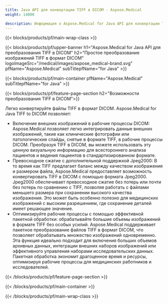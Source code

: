 ```yaml
---
title: Java API для конвертации TIFF в DICOM - Aspose.Medical
weight: 14000

description: Информация о Aspose.Medical for Java API для конвертации TIFF в DICOM
---
```


{{< blocks/products/pf/main-wrap-class >}}

{{< blocks/products/pf/upper-banner h1="Aspose.Medical for Java API для преобразования TIFF в DICOM" h2="Простое преобразование изображений TIFF в формат DICOM" logoImageSrc="/medical/images/aspose_medical-brand.svg" pfName="Aspose.Medical" subTitlepfName="for Java" >}}

{{< blocks/products/pf/main-container pfName="Aspose.Medical" subTitlepfName="for Java" >}}

{{< blocks/products/pf/feature-page-section h2="Возможности преобразования TIFF в DICOM">}}

<p>Легко конвертируйте файлы TIFF в формат DICOM. Aspose.Medical for Java TIFF to DICOM позволяет:</p>

<ul>
<li>Включение внешних изображений в рабочие процессы DICOM: Aspose.Medical позволяет легко интегрировать данные внешних изображений, такие как клинические фотографии или патологические слайды, снятые в формате TIFF, в рабочие процессы DICOM. Преобразуя TIFF в DICOM, вы можете использовать эту ценную визуальную информацию для всестороннего анализа пациентов и ведения пациентов в стандартизированном формате.</li>
<li>Превосходное сжатие с дополнительной поддержкой Jpeg2000: В то время как TIFF предлагает баланс между качеством изображения и размером файла, Aspose.Medical предоставляет возможность конвертировать TIFF в DICOM с помощью формата Jpeg2000. Jpeg2000 обеспечивает превосходное сжатие без потерь или почти без потерь по сравнению с TIFF, позволяя работать с файлами меньшего размера при сохранении высокого качества изображения. Это может быть особенно полезно для медицинских изображений с высоким разрешением, где сохранение деталей имеет решающее значение.</li>
<li>Оптимизируйте рабочие процессы с помощью эффективной пакетной обработки: обрабатывайте большие объемы изображений в формате TIFF без особых усилий. Aspose.Medical поддерживает пакетное преобразование файлов TIFF в формат DICOM, что позволяет обрабатывать множество изображений одновременно. Эта функция идеально подходит для включения больших объемов архивных данных, интеграции внешних наборов изображений или эффективного управления наборами исследовательских данных. Пакетная обработка экономит драгоценное время и ресурсы, оптимизируя рабочие процессы для медицинских работников и исследователей.</li>
</ul>

{{< /blocks/products/pf/feature-page-section >}}

{{< /blocks/products/pf/main-container >}}

{{< /blocks/products/pf/main-wrap-class >}}